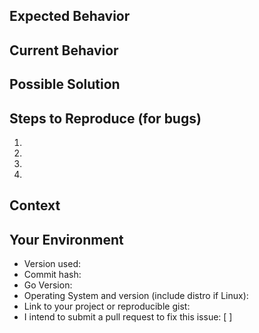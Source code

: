<!--- 

TO INSURE THE FASTEST RESPONSE POSSIBLE, PLEASE READ THESE INSTRUCTIONS
CAREFULLY.

-->

<!--- Please provide a short summary of the issue in the Title above -->

<!--- When you see empty square brackets below, that's a checkbox. Replace with
[x] to check the box -->

## Expected Behavior

<!---

If you're describing a bug, tell us what should happen.

If you're suggesting a change/improvement, tell us how it should work.

-->

## Current Behavior

<!---

If describing a bug, tell us what happens instead of the expected behavior.

If suggesting a change/improvement, explain the difference from current
behavior.

-->

## Possible Solution

<!---

Not obligatory, but this is the place to suggest the underlying cause and
possible fix for the bug, if you have one, or ideas how to implement the
addition or change. We'll be sure to credit your ideas in the commit log, or
better yet, submit a PR and you'll get credit for the whole thing.


-->

## Steps to Reproduce (for bugs)

<!---

This is the most important information you can give us in this bug report.
Without good information here, it will take much longer to get your issue
resolved!

The best strategy here is to assume the maintainer reading this just started
working on the project yesterday.

If possible, please provide a link to a live example, or an unambiguous set of
steps to reproduce this bug. Include code to reproduce, if relevant.

-->
1.
2.
3.
4.

## Context
<!---

How has this issue affected you? What are you trying to accomplish? Is this
issue likely to block you or others from getting your work done?

This is the best place to try to convince us that this issue needs to be solved
ASAP (if necessary), and to help us to understand what our code must stand up to
in the real world.

-->

## Your Environment
* Version used:
* Commit hash:
* Go Version:
* Operating System and version (include distro if Linux):
* Link to your project or reproducible gist:
* I intend to submit a pull request to fix this issue: [ ] 

<!--- When you're finished with the above, you may need to delete these comments to avoid
whitespace formatting issues -->

<!--- Modified from trufflesuite/ganache -->
